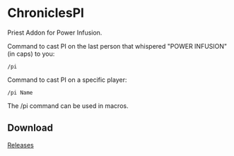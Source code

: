 # ChroniclesPI

Priest Addon for Power Infusion.

Command to cast PI on the last person that whispered "POWER INFUSION" (in caps) to you:

	/pi


Command to cast PI on a specific player:

	/pi Name


The /pi command can be used in macros.

## Download

[Releases](https://github.com/EinBaum/ChroniclesPI/releases)
